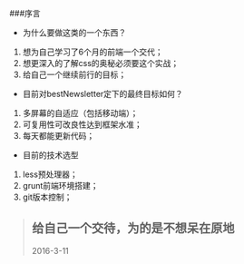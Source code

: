 ###序言

- 为什么要做这类的一个东西？
1. 想为自己学习了6个月的前端一个交代；
2. 想更深入的了解css的奥秘必须要这个实战；
3. 给自己一个继续前行的目标；
- 目前对bestNewsletter定下的最终目标如何？
1. 多屏幕的自适应（包括移动端）；
2. 可复用性可改良性达到框架水准；
3. 每天都能更新代码；
- 目前的技术选型
1. less预处理器；
2. grunt前端环境搭建；
3. git版本控制；
>**给自己一个交待，为的是不想呆在原地**
>-----------------------------------------------------
>2016-3-11
